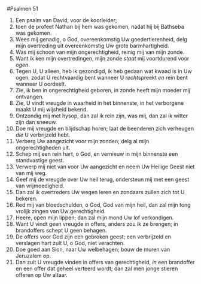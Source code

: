 #Psalmen 51
1. Een psalm van David, voor de koorleider;
2. toen de profeet Nathan bij hem was gekomen, nadat hij bij Bathseba was gekomen. 
3. Wees mij genadig, o God, overeenkomstig Uw goedertierenheid, delg mijn overtreding uit overeenkomstig Uw grote barmhartigheid. 
4. Was mij schoon van mijn ongerechtigheid, reinig mij van mijn zonde. 
5. Want ík ken mijn overtredingen, mijn zonde *staat* mij voortdurend voor *ogen*. 
6. Tegen U, U alleen, heb ik gezondigd, ik heb gedaan wat kwaad is in Uw ogen, zodat U rechtvaardig bent wanneer U *recht*spreekt *en* rein bent wanneer U oordeelt. 
7. Zie, ik ben in ongerechtigheid geboren, in zonde heeft mijn moeder mij ontvangen. 
8. Zie, U vindt vreugde in waarheid in het binnenste, in het verborgene maakt U mij wijsheid bekend. 
9. Ontzondig mij met hysop, dan zal ik rein zijn, was mij, dan zal ik witter zijn dan sneeuw. 
10. Doe mij vreugde en blijdschap horen; laat de beenderen zich verheugen *die* U verbrijzeld hebt. 
11. Verberg Uw aangezicht voor mijn zonden; delg al mijn ongerechtigheden uit. 
12. Schep mij een rein hart, o God, en vernieuw in mijn binnenste een standvastige geest. 
13. Verwerp mij niet van voor Uw aangezicht en neem Uw Heilige Geest niet van mij weg. 
14. Geef mij de vreugde over Uw heil terug, ondersteun mij met een geest van vrijmoedigheid. 
15. Dan zal ik overtreders Uw wegen leren en zondaars zullen zich tot U bekeren. 
16. Red mij van bloedschulden, o God, God van mijn heil, dan zal mijn tong vrolijk zingen van Uw gerechtigheid. 
17. Heere, open mijn lippen; dan zal mijn mond Uw lof verkondigen. 
18. Want U vindt geen vreugde in offers, anders zou ik ze brengen; in brandoffers schept U geen behagen. 
19. De offers voor God zijn een gebroken geest; een verbrijzeld en verslagen hart zult U, o God, niet verachten. 
20. Doe goed aan Sion, naar Uw welbehagen; bouw de muren van Jeruzalem op. 
21. Dan zult U vreugde vinden in offers van gerechtigheid, *in* een brandoffer en een offer dat geheel verteerd wordt; dan zal men jonge stieren offeren op Uw altaar.
